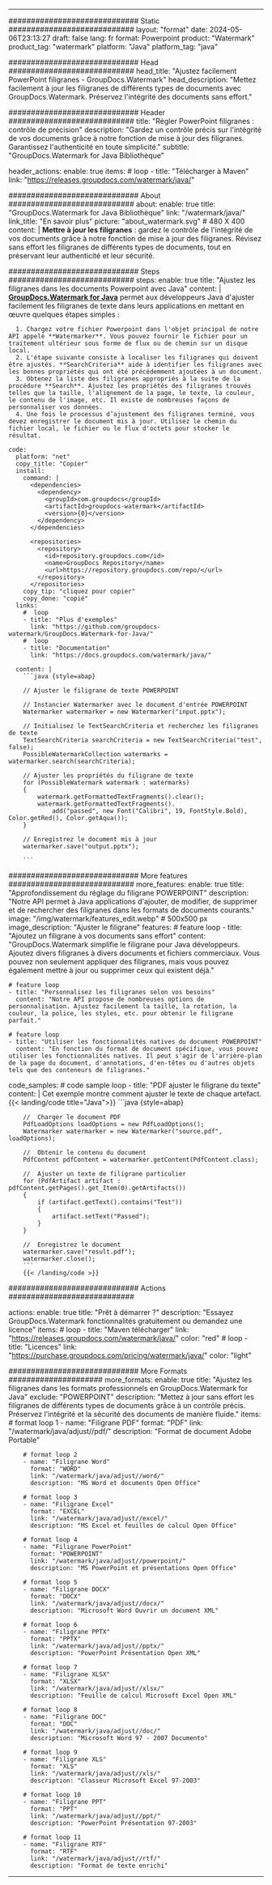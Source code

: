 
---
############################# Static ############################
layout: "format"
date:  2024-05-06T23:13:27
draft: false
lang: fr
format: Powerpoint
product: "Watermark"
product_tag: "watermark"
platform: "Java"
platform_tag: "java"

############################# Head ############################
head_title: "Ajustez facilement PowerPoint filigranes - GroupDocs.Watermark"
head_description: "Mettez facilement à jour les filigranes de différents types de documents avec GroupDocs.Watermark. Préservez l'intégrité des documents sans effort."

############################# Header ############################
title: "Régler PowerPoint filigranes : contrôle de précision" 
description: "Gardez un contrôle précis sur l'intégrité de vos documents grâce à notre fonction de mise à jour des filigranes. Garantissez l'authenticité en toute simplicité."
subtitle: "GroupDocs.Watermark for Java Bibliothèque" 

header_actions:
  enable: true
  items:
    #  loop
    - title: "Télécharger à Maven"
      link: "https://releases.groupdocs.com/watermark/java/"
      
############################# About ############################
about:
    enable: true
    title: "GroupDocs.Watermark for Java Bibliothèque"
    link: "/watermark/java/"
    link_title: "En savoir plus"
    picture: "about_watermark.svg" # 480 X 400
    content: |
       **Mettre à jour les filigranes** : gardez le contrôle de l'intégrité de vos documents grâce à notre fonction de mise à jour des filigranes. Révisez sans effort les filigranes de différents types de documents, tout en préservant leur authenticité et leur sécurité.

############################# Steps ############################
steps:
    enable: true
    title: "Ajustez les filigranes dans les documents Powerpoint avec Java"
    content: |
      **[GroupDocs.Watermark for Java](https://products.groupdocs.com/watermark/java/)** permet aux développeurs Java d'ajuster facilement les filigranes de texte dans leurs applications en mettant en œuvre quelques étapes simples :
      
      1. Chargez votre fichier Powerpoint dans l'objet principal de notre API appelé **Watermarker**. Vous pouvez fournir le fichier pour un traitement ultérieur sous forme de flux ou de chemin sur un disque local.
      2. L'étape suivante consiste à localiser les filigranes qui doivent être ajustés. **SearchCriteria** aide à identifier les filigranes avec les bonnes propriétés qui ont été précédemment ajoutées à un document.
      3. Obtenez la liste des filigranes appropriés à la suite de la procédure **Search**. Ajustez les propriétés des filigranes trouvés telles que la taille, l'alignement de la page, le texte, la couleur, le contenu de l'image, etc. Il existe de nombreuses façons de personnaliser vos données.
      4. Une fois le processus d’ajustement des filigranes terminé, vous devez enregistrer le document mis à jour. Utilisez le chemin du fichier local, le fichier ou le flux d'octets pour stocker le résultat.
   
    code:
      platform: "net"
      copy_title: "Copier"
      install:
        command: |
          <dependencies>
            <dependency>
              <groupId>com.groupdocs</groupId>
              <artifactId>groupdocs-watermark</artifactId>
              <version>{0}</version>
            </dependency>
          </dependencies>

          <repositories>
            <repository>
              <id>repository.groupdocs.com</id>
              <name>GroupDocs Repository</name>
              <url>https://repository.groupdocs.com/repo/</url>
            </repository>
          </repositories>
        copy_tip: "cliquez pour copier"
        copy_done: "copié"
      links:
        #  loop
        - title: "Plus d'exemples"
          link: "https://github.com/groupdocs-watermark/GroupDocs.Watermark-for-Java/"
        #  loop
        - title: "Documentation"
          link: "https://docs.groupdocs.com/watermark/java/"
          
      content: |
        ```java {style=abap}

        // Ajuster le filigrane de texte POWERPOINT

        // Instancier Watermarker avec le document d'entrée POWERPOINT
        Watermarker watermarker = new Watermarker("input.pptx");

        // Initialisez le TextSearchCriteria et recherchez les filigranes de texte
        TextSearchCriteria searchCriteria = new TextSearchCriteria("test", false);
        PossibleWatermarkCollection watermarks = watermarker.search(searchCriteria);
        
        // Ajuster les propriétés du filigrane de texte
        for (PossibleWatermark watermark : watermarks)
        {
            watermark.getFormattedTextFragments().clear();
            watermark.getFormattedTextFragments().
                add("passed", new Font("Calibri", 19, FontStyle.Bold), Color.getRed(), Color.getAqua());
        }

        // Enregistrez le document mis à jour
        watermarker.save("output.pptx");
        
        ```            
        
############################# More features ############################
more_features:
  enable: true
  title: "Approfondissement du réglage du filigrane POWERPOINT"
  description: "Notre API permet à Java applications d'ajouter, de modifier, de supprimer et de rechercher des filigranes dans les formats de documents courants."
  image: "/img/watermark/features_edit.webp" # 500x500 px
  image_description: "Ajuster le filigrane"
  features:
    # feature loop
    - title: "Ajoutez un filigrane à vos documents sans effort"
      content: "GroupDocs.Watermark simplifie le filigrane pour Java développeurs. Ajoutez divers filigranes à divers documents et fichiers commerciaux. Vous pouvez non seulement appliquer des filigranes, mais vous pouvez également mettre à jour ou supprimer ceux qui existent déjà."

    # feature loop
    - title: "Personnalisez les filigranes selon vos besoins"
      content: "Notre API propose de nombreuses options de personnalisation. Ajustez facilement la taille, la rotation, la couleur, la police, les styles, etc. pour obtenir le filigrane parfait."

    # feature loop
    - title: "Utiliser les fonctionnalités natives du document POWERPOINT"
      content: "En fonction du format de document spécifique, vous pouvez utiliser les fonctionnalités natives. Il peut s'agir de l'arrière-plan de la page du document, d'annotations, d'en-têtes ou d'autres objets tels que des conteneurs de filigranes."
      
  code_samples:
    # code sample loop
    - title: "PDF ajuster le filigrane du texte"
      content: |
        Cet exemple montre comment ajuster le texte de chaque artefact.
        {{< landing/code title="Java">}}
        ```java {style=abap}
        
        //  Charger le document PDF
        PdfLoadOptions loadOptions = new PdfLoadOptions();
        Watermarker watermarker = new Watermarker("source.pdf", loadOptions);

        //  Obtenir le contenu du document
        PdfContent pdfContent = watermarker.getContent(PdfContent.class);

        //  Ajuster un texte de filigrane particulier
        for (PdfArtifact artifact : pdfContent.getPages().get_Item(0).getArtifacts())
        {
            if (artifact.getText().contains("Test"))
            {
                artifact.setText("Passed");
            }
        }

        //  Enregistrez le document
        watermarker.save("result.pdf");
        watermarker.close();
        ```
        {{< /landing/code >}}


############################# Actions ############################

actions:
  enable: true
  title: "Prêt à démarrer ?"
  description: "Essayez GroupDocs.Watermark fonctionnalités gratuitement ou demandez une licence"
  items:
    #  loop
    - title: "Maven télécharger"
      link: "https://releases.groupdocs.com/watermark/java/"
      color: "red"
        #  loop
    - title: "Licences"
      link: "https://purchase.groupdocs.com/pricing/watermark/java/"
      color: "light"


############################# More Formats #####################
more_formats:
    enable: true
    title: "Ajustez les filigranes dans les formats professionnels en GroupDocs.Watermark for Java"
    exclude: "POWERPOINT"
    description: "Mettez à jour sans effort les filigranes de différents types de documents grâce à un contrôle précis. Préservez l'intégrité et la sécurité des documents de manière fluide."
    items: 
        # format loop 1
        - name: "Filigrane PDF"
          format: "PDF"
          link: "/watermark/java/adjust//pdf/"
          description: "Format de document Adobe Portable"

        # format loop 2
        - name: "Filigrane Word"
          format: "WORD"
          link: "/watermark/java/adjust//word/"
          description: "MS Word et documents Open Office"
          
        # format loop 3
        - name: "Filigrane Excel"
          format: "EXCEL"
          link: "/watermark/java/adjust//excel/"
          description: "MS Excel et feuilles de calcul Open Office"

        # format loop 4
        - name: "Filigrane PowerPoint"
          format: "POWERPOINT"
          link: "/watermark/java/adjust//powerpoint/"
          description: "MS PowerPoint et présentations Open Office"

        # format loop 5
        - name: "Filigrane DOCX"
          format: "DOCX"
          link: "/watermark/java/adjust//docx/"
          description: "Microsoft Word Ouvrir un document XML"
          
        # format loop 6
        - name: "Filigrane PPTX"
          format: "PPTX"
          link: "/watermark/java/adjust//pptx/"
          description: "PowerPoint Présentation Open XML"
          
        # format loop 7
        - name: "Filigrane XLSX"
          format: "XLSX"
          link: "/watermark/java/adjust//xlsx/"
          description: "Feuille de calcul Microsoft Excel Open XML"

        # format loop 8
        - name: "Filigrane DOC"
          format: "DOC"
          link: "/watermark/java/adjust//doc/"
          description: "Microsoft Word 97 - 2007 Documento"

        # format loop 9
        - name: "Filigrane XLS"
          format: "XLS"
          link: "/watermark/java/adjust//xls/"
          description: "Classeur Microsoft Excel 97-2003"

        # format loop 10
        - name: "Filigrane PPT"
          format: "PPT"
          link: "/watermark/java/adjust//ppt/"
          description: "PowerPoint Présentation 97-2003"

        # format loop 11
        - name: "Filigrane RTF"
          format: "RTF"
          link: "/watermark/java/adjust//rtf/"
          description: "Format de texte enrichi"

---